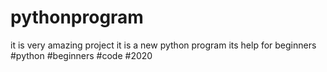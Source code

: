 # pythonprogram

it is very amazing project
it is a new python program
its help for beginners
#python
#beginners
#code
#2020

